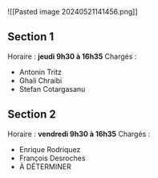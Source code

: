 ![[Pasted image 20240521141456.png]]

## Section 1

Horaire : **jeudi 9h30 à 16h35**
Chargés :
- Antonin Tritz
- Ghali Chraibi
- Stefan Cotargasanu


## Section 2

Horaire : **vendredi 9h30 à 16h35**
Chargés :
- Enrique Rodriquez
- François Desroches
- À DÉTERMINER
